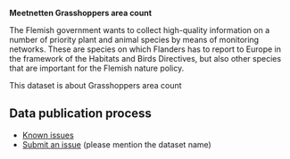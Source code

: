 **Meetnetten Grasshoppers area count**

The Flemish government wants to collect high-quality information on a number of priority plant and animal species by means of monitoring networks. These are species on which Flanders has to report to Europe in the framework of the Habitats and Birds Directives, but also other species that are important for the Flemish nature policy.

This dataset is about Grasshoppers area count

## Data publication process

* [Known issues](https://github.com/inbo/soortenmeetnetten-events/labels/meetnetten-13-grasshoppers-area-count-occurrences/)
* [Submit an issue](https://github.com/inbo/soortenmeetnetten-events/issues/new) (please mention the dataset name)